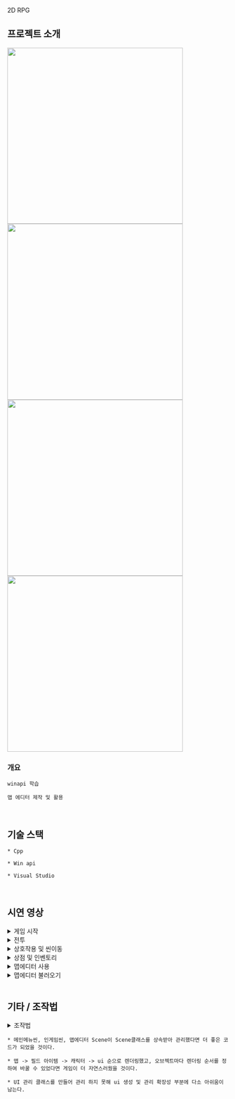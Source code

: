 2D RPG
<br>

## 프로젝트 소개
<div>
<img width="400" src="https://user-images.githubusercontent.com/71202869/201508722-814bf367-2718-4097-9c04-a009fc23c4df.png"/>
<img width="400" src="https://user-images.githubusercontent.com/71202869/201508750-4eac7268-a397-482a-b695-e186d9772cc8.png"/>
<img width="400" src="https://user-images.githubusercontent.com/71202869/201508822-ae36891b-59d0-4b0b-a8f8-8e392d1b9fbd.png"/>
<img width="400" src="https://user-images.githubusercontent.com/71202869/201508886-e2b5bbef-f566-406b-8bf3-9442a307f819.png"/>
</div>

### 개요
```
winapi 학습

맵 에디터 제작 및 활용
```
<br>

## 기술 스택
```
* Cpp

* Win api

* Visual Studio
```

<br>

## 시연 영상
<details>
  <summary>게임 시작</summary>
  <img width="976" src="https://user-images.githubusercontent.com/71202869/201511389-b1c7a0f4-9406-46a7-9bf8-58ff9d67c711.gif"/>
</details>
<details>
  <summary>전투</summary>
  <img width="976" src="https://user-images.githubusercontent.com/71202869/201511454-85c5eacc-7376-4fc8-96fe-f9976ffb29b0.gif"/>
</details>
<details>
  <summary>상호작용 및 씬이동</summary>
  <img width="976" src="https://user-images.githubusercontent.com/71202869/201511444-6a5215c9-a0cb-455d-96ce-da17d75fbeb3.gif"/>
</details>
<details>
  <summary>상점 및 인벤토리</summary>
  <img width="976" src="https://user-images.githubusercontent.com/71202869/201511423-6ec2bbd7-6509-4a36-a1a7-30c7cce7a32f.gif"/>
</details>
<details>
  <summary>맵에디터 사용</summary>
  <img width="976" src="https://user-images.githubusercontent.com/71202869/201511413-0af93a54-6c2b-46fd-bfb2-948757383d6d.gif"/>
</details>
<details>
  <summary>맵에디터 불러오기</summary>
  <img width="976" src="https://user-images.githubusercontent.com/71202869/201511395-7c268e0b-1d34-4a03-ab72-8685fa94cce6.gif"/>
</details>


<br>

## 기타 / 조작법
<details>
  <summary>조작법</summary>
  <table>
    <tr>
      <td><b>방향키</b></td>
      <td><b>space</b></td>
      <td><b>ctrl</b></td>
      <td><b>i</b></td>
      <td><b>esc</b></td>
    </tr>
    <tr>
      <td>이동</td>
      <td>상호작용</td>
      <td>공격</td>
      <td>인벤토리</td>
      <td>게임 옵션</td>
    </tr>
  </table>
</details>

```
* 메인메뉴씬, 인게임씬, 맵에디터 Scene이 Scene클래스를 상속받아 관리했다면 더 좋은 코드가 되었을 것이다.

* 맵 -> 필드 아이템 -> 캐릭터 -> ui 순으로 렌더링했고, 오브젝트마다 렌더링 순서를 정하여 바꿀 수 있었다면 게임이 더 자연스러웠을 것이다.

* UI 관리 클래스를 만들어 관리 하지 못해 ui 생성 및 관리 확장성 부분에 다소 아쉬움이 남는다.
```
